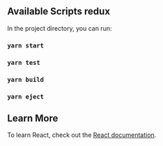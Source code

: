 ## Available Scripts redux

In the project directory, you can run:

### `yarn start`

### `yarn test`

### `yarn build`

### `yarn eject`

## Learn More

To learn React, check out the [React documentation](https://reactjs.org/).
